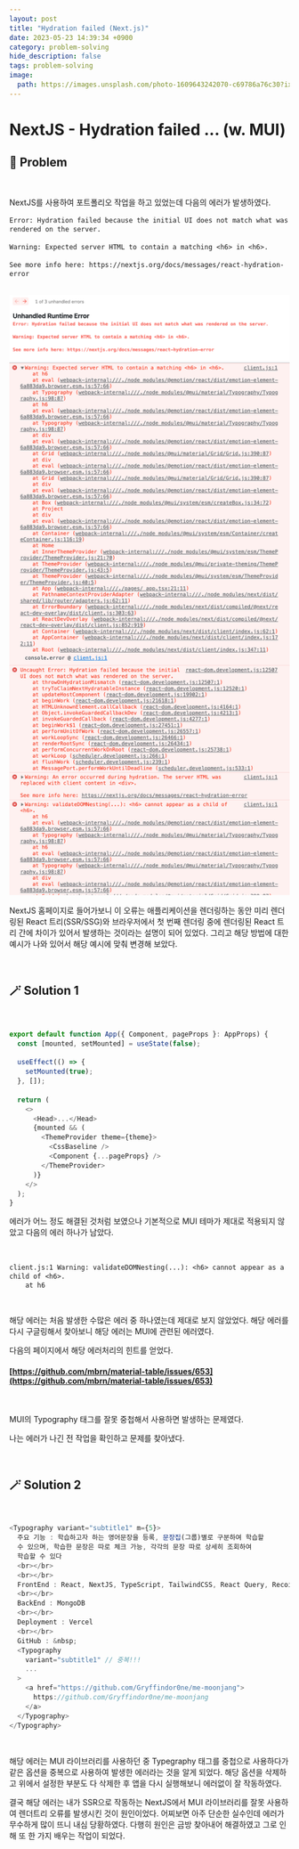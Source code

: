 ```yaml
---
layout: post
title: "Hydration failed (Next.js)"
date: 2023-05-23 14:39:34 +0900
category: problem-solving
hide_description: false
tags: problem-solving
image:
  path: https://images.unsplash.com/photo-1609643242070-c69786a76c30?ixlib=rb-1.2.1&ixid=MnwxMjA3fDB8MHxwaG90by1wYWdlfHx8fGVufDB8fHx8&auto=format&fit=crop&w=1332&q=80
---
```


# NextJS - Hydration failed ... (w. MUI)

## 🧶 Problem

<br>

NextJS를 사용하여 포트폴리오 작업을 하고 있었는데 다음의 에러가 발생하였다.

```
Error: Hydration failed because the initial UI does not match what was rendered on the server.

Warning: Expected server HTML to contain a matching <h6> in <h6>.

See more info here: https://nextjs.org/docs/messages/react-hydration-error
```

<br>

<img width="869" alt="error1" src="../../assets/img/blog/error1.png" />

<br>

<img width="650" alt="error1" src="../../assets/img/blog/error2.png" />

<br>

NextJS 홈페이지로 들어가보니 이 오류는 애플리케이션을 렌더링하는 동안 미리 렌더링된 React 트리(SSR/SSG)와 브라우저에서 첫 번째 렌더링 중에 렌더링된 React 트리 간에 차이가 있어서 발생하는 것이라는 설명이 되어 있었다. 그리고 해당 방법에 대한 예시가 나와 있어서 해당 예시에 맞춰 변경해 보았다.

<br>

## 🪄 Solution 1

<br>

```js
export default function App({ Component, pageProps }: AppProps) {
  const [mounted, setMounted] = useState(false);

  useEffect(() => {
    setMounted(true);
  }, []);

  return (
    <>
      <Head>...</Head>
      {mounted && (
        <ThemeProvider theme={theme}>
          <CssBaseline />
          <Component {...pageProps} />
        </ThemeProvider>
      )}
    </>
  );
}
```

에러가 어느 정도 해결된 것처럼 보였으나 기본적으로 MUI 테마가 제대로 적용되지 않았고 다음의 에러 하나가 남았다.

<br>

```
client.js:1 Warning: validateDOMNesting(...): <h6> cannot appear as a child of <h6>.
    at h6

```

<br>

해당 에러는 처음 발생한 수많은 에러 중 하나였는데 제대로 보지 않았었다. 해당 에러를 다시 구글링해서 찾아보니 해당 에러는 MUI에 관련된 에러였다.

다음의 페이지에서 해당 에러처리의 힌트를 얻었다.

#### [https://github.com/mbrn/material-table/issues/653](https://github.com/mbrn/material-table/issues/653)

<br>

MUI의 Typography 태그를 잘못 중첩해서 사용하면 발생하는 문제였다.

나는 에러가 나긴 전 작업을 확인하고 문제를 찾아냈다.

<br>

## 🪄 Solution 2

<br>

```js
<Typography variant="subtitle1" m={5}>
  주요 기능 : 학습하고자 하는 영어문장을 등록, 문장집(그룹)별로 구분하여 학습할
  수 있으며, 학습한 문장은 따로 체크 가능, 각각의 문장 따로 상세히 조회하여
  학습할 수 있다
  <br></br>
  <br></br>
  FrontEnd : React, NextJS, TypeScript, TailwindCSS, React Query, Recoil
  <br></br>
  BackEnd : MongoDB
  <br></br>
  Deployment : Vercel
  <br></br>
  GitHub : &nbsp;
  <Typography
    variant="subtitle1" // 중복!!!
    ...
  >
    <a href="https://github.com/Gryffindor0ne/me-moonjang">
      https://github.com/Gryffindor0ne/me-moonjang
    </a>
  </Typography>
</Typography>
```

<br>

해당 에러는 MUI 라이브러리를 사용하던 중 Typegraphy 태그를 중첩으로 사용하다가 같은 옵션을 중복으로 사용하여 발생한 에러라는 것을 알게 되었다. 해당 옵션을 삭제하고 위에서 설정한 부분도 다 삭제한 후 앱을 다시 실행해보니 에러없이 잘 작동하였다.

결국 해당 에러는 내가 SSR으로 작동하는 NextJS에서 MUI 라이브러리를 잘못 사용하여 렌더트리 오류를 발생시킨 것이 원인이었다. 어찌보면 아주 단순한 실수인데 에러가 무수하게 많이 뜨니 내심 당황하였다. 다행히 원인은 금방 찾아내어 해결하였고 그로 인해 또 한 가지 배우는 작업이 되었다.

